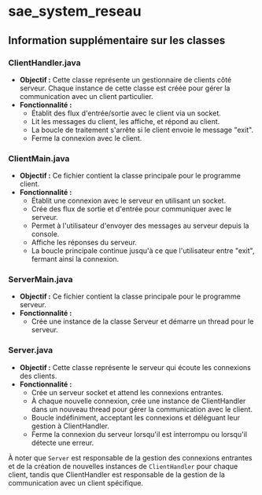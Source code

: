 # sae_system_reseau

## Information supplémentaire sur les classes

### ClientHandler.java
- **Objectif :** Cette classe représente un gestionnaire de clients côté serveur. Chaque instance de cette classe est créée pour gérer la communication avec un client particulier.
- **Fonctionnalité :**
  - Établit des flux d'entrée/sortie avec le client via un socket.
  - Lit les messages du client, les affiche, et répond au client.
  - La boucle de traitement s'arrête si le client envoie le message "exit".
  - Ferme la connexion avec le client.

### ClientMain.java
- **Objectif :** Ce fichier contient la classe principale pour le programme client.
- **Fonctionnalité :**
  - Établit une connexion avec le serveur en utilisant un socket.
  - Crée des flux de sortie et d'entrée pour communiquer avec le serveur.
  - Permet à l'utilisateur d'envoyer des messages au serveur depuis la console.
  - Affiche les réponses du serveur.
  - La boucle principale continue jusqu'à ce que l'utilisateur entre "exit", fermant ainsi la connexion.

### ServerMain.java
- **Objectif :** Ce fichier contient la classe principale pour le programme serveur.
- **Fonctionnalité :**
  - Crée une instance de la classe Serveur et démarre un thread pour le serveur.

### Server.java
- **Objectif :** Cette classe représente le serveur qui écoute les connexions des clients.
- **Fonctionnalité :**
  - Crée un serveur socket et attend les connexions entrantes.
  - À chaque nouvelle connexion, crée une instance de ClientHandler dans un nouveau thread pour gérer la communication avec le client.
  - Boucle indéfiniment, acceptant les connexions et déléguant leur gestion à ClientHandler.
  - Ferme la connexion du serveur lorsqu'il est interrompu ou lorsqu'il détecte une erreur.

À noter que `Server` est responsable de la gestion des connexions entrantes et de la création de nouvelles instances de `ClientHandler` pour chaque client, tandis que ClientHandler est responsable de la gestion de la communication avec un client spécifique.
